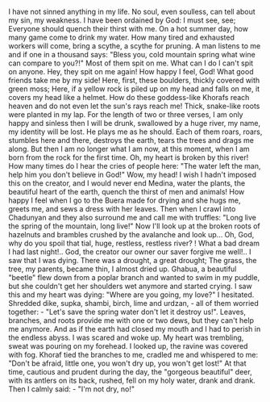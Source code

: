 I have not sinned anything in my life. 
No soul, even soulless, can tell about my sin, my weakness.
I have been ordained by God: I must see, see; Everyone should quench their thirst with me. 
On a hot summer day, how many game come to drink my water. 
How many tired and exhausted workers will come, bring a scythe, a scythe for pruning. 
A man listens to me and if one in a thousand says: "Bless you, cold mountain spring
what wine can compare to you?!" 
Most of them spit on me. 
What can I do
I can't spit on anyone. 
Hey, they spit on me again! 
How happy I feel, God! 
What good friends take me by my side! 
Here, first, these boulders, thickly covered with green moss; Here, if a yellow rock is piled up on my head and falls on me, it covers my head like a helmet. 
How do these goddess-like Khorafs reach heaven and do not even let the sun's rays reach me! 
Thick, snake-like roots were planted in my lap. 
For the length of two or three verses, I am only happy and sinless
then I will be drunk, swallowed by a huge river, my name, my identity will be lost. 
He plays me as he should. Each of them roars, roars, stumbles here and there, destroys the earth, tears the trees and drags me along. 
But then I am no longer what I am now, at this moment, when I am born from the rock for the first time.
Oh, my heart is broken by this river! 
How many times do I hear the cries of people here: "The water left the man, help him
you don't believe in God!" 
Wow, my head!
I wish I hadn't imposed this on the creator, and I would never end Medina, water the plants, the beautiful heart of the earth, quench the thirst of men and animals! 
How happy I feel when I go to the Buera made for drying and she hugs me, greets me, and sews a dress with her leaves. 
Then when I crawl into Chadunyan and they also surround me and call me with truffles: "Long live the spring of the mountain, long live!" 
Now I'll look up at the broken roots of hazelnuts and brambles crushed by the avalanche and look up... 
Oh, God, why do you spoil that tial, huge, restless, restless river? ! 
What a bad dream I had last night!.. 
God, the creator
our owner
our saver
forgive me well!.. 
I saw that I was dying. 
There was a drought, a great drought; 
The grass, the tree, my parents, became thin, I almost dried up. 
Ghabua, a beautiful "beetle" flew down from a poplar branch and wanted to swim in my puddle, but she couldn't get her shoulders wet anymore and started crying. 
I saw this and my heart was dying: "Where are you going, my love?" I hesitated. 
Shredded dike, supka, shambi, birch, lime and urdzan, - all of them worried together: - "Let's save the spring water
don't let it destroy us!". 
Leaves, branches, and roots provide me with one or two dews, but they can't help me anymore.
And as if the earth had closed my mouth and I had to perish in the endless abyss. 
I was scared and woke up. 
My heart was trembling, sweat was pouring on my forehead. 
I looked up, the ravine was covered with fog. 
Khoraf tied the branches to me, cradled me and whispered to me: "Don't be afraid, little one, you won't dry up, you won't get lost!" 
At that time, cautious and prudent during the day, the "gorgeous beautiful" deer, with its antlers on its back, rushed, fell on my holy water, drank and drank. 
Then I calmly said: - "I'm not dry, no!"